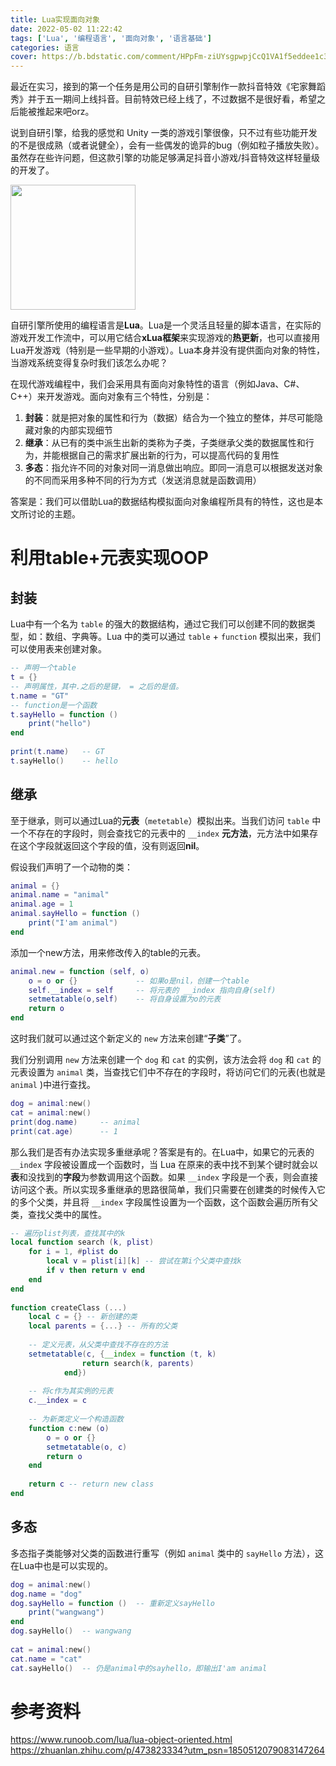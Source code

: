 ```yaml
---
title: Lua实现面向对象
date: 2022-05-02 11:22:42
tags: ['Lua', '编程语言', '面向对象', '语言基础']
categories: 语言
cover: https://b.bdstatic.com/comment/HPpFm-ziUYsgpwpjCcQ1VA1f5eddee1c38fb6231591d40df4d29f2.png
---
```


最近在实习，接到的第一个任务是用公司的自研引擎制作一款抖音特效《宅家舞蹈秀》并于五一期间上线抖音。目前特效已经上线了，不过数据不是很好看，希望之后能被推起来吧orz。

说到自研引擎，给我的感觉和 Unity 一类的游戏引擎很像，只不过有些功能开发的不是很成熟（或者说健全），会有一些偶发的诡异的bug（例如粒子播放失败）。虽然存在些许问题，但这款引擎的功能足够满足抖音小游戏/抖音特效这样轻量级的开发了。

<img src="https://b.bdstatic.com/comment/HPpFm-ziUYsgpwpjCcQ1VA129cef078d6f75eefe49a7c1e0152179.png" width=200 />

自研引擎所使用的编程语言是**Lua**。Lua是一个灵活且轻量的脚本语言，在实际的游戏开发工作流中，可以用它结合**xLua框架**来实现游戏的**热更新**，也可以直接用Lua开发游戏（特别是一些早期的小游戏）。Lua本身并没有提供面向对象的特性，当游戏系统变得复杂时我们该怎么办呢？

在现代游戏编程中，我们会采用具有面向对象特性的语言（例如Java、C#、C++）来开发游戏。面向对象有三个特性，分别是：

1. **封装**：就是把对象的属性和行为（数据）结合为一个独立的整体，并尽可能隐藏对象的内部实现细节
2. **继承**：从已有的类中派生出新的类称为子类，子类继承父类的数据属性和行为，并能根据自己的需求扩展出新的行为，可以提高代码的复用性
3. **多态**：指允许不同的对象对同一消息做出响应。即同一消息可以根据发送对象的不同而采用多种不同的行为方式（发送消息就是函数调用）

答案是：我们可以借助Lua的数据结构模拟面向对象编程所具有的特性，这也是本文所讨论的主题。

# 利用table+元表实现OOP

## 封装
Lua中有一个名为 `table` 的强大的数据结构，通过它我们可以创建不同的数据类型，如：数组、字典等。Lua 中的类可以通过 `table` + `function` 模拟出来，我们可以使用表来创建对象。

```Lua
-- 声明一个table
t = {}
​-- 声明属性，其中.之后的是键， = 之后的是值。
t.name = "GT"
-- function是一个函数
t.sayHello = function ()
    print("hello")
end
​
print(t.name)   -- GT
t.sayHello()    -- hello
```

## 继承
至于继承，则可以通过Lua的**元表**（`metetable`）模拟出来。当我们访问 `table` 中一个不存在的字段时，则会查找它的元表中的 `__index` **元方法**，元方法中如果存在这个字段就返回这个字段的值，没有则返回**nil**。

假设我们声明了一个动物的类：

```Lua
animal = {}
animal.name = "animal"
animal.age = 1
animal.sayHello = function ()
    print("I'am animal")
end
```

添加一个new方法，用来修改传入的table的元表。

```Lua
animal.new = function (self, o)
    o = o or {}             -- 如果o是nil，创建一个table
    self.__index = self     -- 将元表的 __index 指向自身(self)
    setmetatable(o,self)    -- 将自身设置为o的元表
    return o
end
```

这时我们就可以通过这个新定义的 `new` 方法来创建“**子类**”了。

我们分别调用 `new` 方法来创建一个 `dog` 和 `cat` 的实例，该方法会将 `dog` 和 `cat` 的元表设置为 `animal` 类，当查找它们中不存在的字段时，将访问它们的元表(也就是 `animal` )中进行查找。

```Lua
dog = animal:new()
cat = animal:new()
print(dog.name)     -- animal
print(cat.age)      -- 1
```

那么我们是否有办法实现多重继承呢？答案是有的。在Lua中，如果它的元表的 `__index` 字段被设置成一个函数时，当 Lua 在原来的表中找不到某个键时就会以**表**和没找到的**字段**为参数调用这个函数。如果 `__index` 字段是一个表，则会直接访问这个表。所以实现多重继承的思路很简单，我们只需要在创建类的时候传入它的多个父类，并且将 `__index` 字段属性设置为一个函数，这个函数会遍历所有父类，查找父类中的属性。

```Lua
-- 遍历plist列表，查找其中的k
local function search (k, plist)
    for i = 1, #plist do
        local v = plist[i][k] -- 尝试在第i个父类中查找k
        if v then return v end
    end
end
​
function createClass (...)
    local c = {} -- 新创建的类
    local parents = {...} -- 所有的父类
​
    -- 定义元表，从父类中查找不存在的方法
    setmetatable(c, {__index = function (t, k)
                return search(k, parents)
            end})
​
    -- 将c作为其实例的元表
    c.__index = c
​
    -- 为新类定义一个构造函数
    function c:new (o)
        o = o or {}
        setmetatable(o, c)
        return o
    end
​
    return c -- return new class
end
```

## 多态
多态指子类能够对父类的函数进行重写（例如 `animal` 类中的 `sayHello` 方法），这在Lua中也是可以实现的。

```Lua
dog = animal:new()
dog.name = "dog"
dog.sayHello = function ()  -- 重新定义sayHello
    print("wangwang")
end
dog.sayHello()  -- wangwang
​
cat = animal:new()
cat.name = "cat"
cat.sayHello()  -- 仍是animal中的sayhello，即输出I'am animal
```

# 参考资料
https://www.runoob.com/lua/lua-object-oriented.html
https://zhuanlan.zhihu.com/p/473823334?utm_psn=1850512079083147264